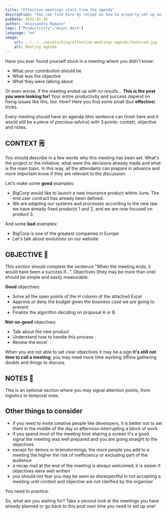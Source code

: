 ```yaml
---
title: "Effective meetings start from the agenda"
description: "You can find here my recipe on how to properly set up an agenda for an effective meeting. The questions you'll need to answer beforehand will challenge you at the point you may recognize you don't need the meeting at all."
pubDate: 2022-01-16
author: "Alessandro Romano"
tags: ["Productivity","Async Work"]
language: "en"
image:
    url: ../../../assets/blog/effective-meetings-agenda/featured.jpg
    alt: Meeting agenda
---
```


Have you ever found yourself stuck in a meeting where you didn't know:

-   What your contribution should be
-   What was the objective
-   What they were talking about

Or even worse, if the meeting ended up _with no results_… **This is the post you were looking for!** Your entire productivity and success depend on fixing issues like this, too. How? Here you find some small (but **effective**) tricks.

Every meeting should have an agenda (this sentence can finish here and it would still be a piece of _precious advice_) with 3 points: context, objective and notes.

## **CONTEXT 🗒️**

You should describe in a few words why this meeting has been set. What's the project or the initiative, what were the decisions already made and what is the main topic. In this way, all the attendants can prepare in advance and more important know if they are relevant to the discussion.

Let's make some **good** examples:

-   BigCorp would like to launch a new insurance product within June. The end user contract has already been defined.
-   We are adapting our systems and processes according to the new law: we have already fixed products 1 and 2, and we are now focused on product 3.

And some **bad** examples:

-   BigCorp is one of the greatest companies in Europe
-   Let's talk about evolutions on our website

## **OBJECTIVE 🎯**

This section should complete the sentence "When the meeting ends, it would have been a success if...". Objectives (they may be more than one) should be simple and easily measurable.

**Good** objectives:

-   Solve all the open points of the H column of the attached Excel
-   Approve or deny the budget given the business case we are going to present
-   Finalize the algorithm deciding on proposal A or B

**Not-so-good** objectives:

-   Talk about the new product
-   Understand how to handle this process
-   Review the excel

When you are not able to set clear objectives it may be a sign **it's still not time to call a meeting**, you may need more time working offline gathering doubts and things to discuss.

## **NOTES 📓**

This is an optional section where you may signal attention points, from logistics to temporal ones.

## **Other things to consider**

-   if you need to invite creative people like developers, it is better not to set them in the middle of the day or afternoon interrupting a block of work
-   if you spend most of the meeting time sharing a screen it's a good signal the meeting was well prepared and you are going straight to the objectives
-   except for demos or brainstormings, the more people you add to a meeting the higher the risk of inefficiency or excluding part of the audience
-   a recap mail at the end of the meeting is always welcomed, it is easier if objectives were well written
-   you should not fear you may be seen as disrespectful in not accepting a meeting until context and objective are not clarified by the organizer

You need to practice.

So, what are you waiting for? Take a second look at the meetings you have already planned or go back to this post next time you need to set up one!
